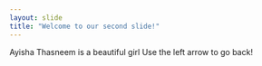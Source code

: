 ```yaml
---
layout: slide
title: "Welcome to our second slide!"
---
```

Ayisha Thasneem is a beautiful girl
Use the left arrow to go back!
